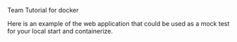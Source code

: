 Team Tutorial for docker 

Here is an example of the web application that could be used as a mock test for your local start and containerize.
